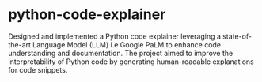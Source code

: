 # python-code-explainer
Designed and implemented a Python code explainer leveraging a state-of-the-art Language Model (LLM) i.e Google PaLM to enhance code understanding and documentation. The project aimed to improve the interpretability of Python code by generating human-readable explanations for code snippets. 

